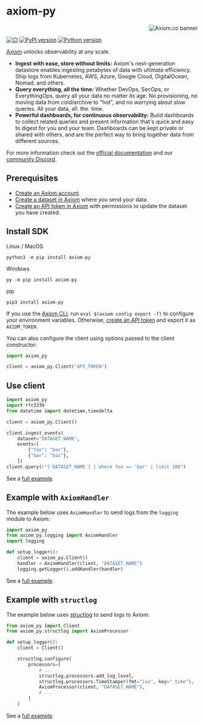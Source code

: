 <!---
Keep this page in sync with https://github.com/axiomhq/docs/blob/main/guides/python.mdx
-->

# axiom-py

<a href="https://axiom.co">
<picture>
  <source media="(prefers-color-scheme: dark) and (min-width: 600px)" srcset="https://axiom.co/assets/github/axiom-github-banner-light-vertical.svg">
  <source media="(prefers-color-scheme: light) and (min-width: 600px)" srcset="https://axiom.co/assets/github/axiom-github-banner-dark-vertical.svg">
  <source media="(prefers-color-scheme: dark) and (max-width: 599px)" srcset="https://axiom.co/assets/github/axiom-github-banner-light-horizontal.svg">
  <img alt="Axiom.co banner" src="https://axiom.co/assets/github/axiom-github-banner-dark-horizontal.svg" align="right">
</picture>
</a>
&nbsp;

[![CI][ci_badge]][ci]
[![PyPI version][pypi_badge]][pypi]
[![Python version][version_badge]][pypi]

[Axiom](https://axiom.co) unlocks observability at any scale.

- **Ingest with ease, store without limits:** Axiom's next-generation datastore
  enables ingesting petabytes of data with ultimate efficiency. Ship logs from
  Kubernetes, AWS, Azure, Google Cloud, DigitalOcean, Nomad, and others.
- **Query everything, all the time:** Whether DevOps, SecOps, or EverythingOps,
  query all your data no matter its age. No provisioning, no moving data from
  cold/archive to "hot", and no worrying about slow queries. All your data, all.
  the. time.
- **Powerful dashboards, for continuous observability:** Build dashboards to
  collect related queries and present information that's quick and easy to
  digest for you and your team. Dashboards can be kept private or shared with
  others, and are the perfect way to bring together data from different sources.

For more information check out the
[official documentation](https://axiom.co/docs) and our
[community Discord](https://axiom.co/discord).

## Prerequisites

- [Create an Axiom account](https://app.axiom.co/register).
- [Create a dataset in Axiom](https://axiom.co/docs/reference/datasets) where you send your data.
- [Create an API token in Axiom](https://axiom.co/docs/reference/tokens) with permissions to update the dataset you have created.

## Install SDK

Linux / MacOS

```shell
python3 -m pip install axiom-py
```

Windows

```shell
py -m pip install axiom-py
```

pip

```shell
pip3 install axiom-py
```

If you use the [Axiom CLI](https://axiom.co/docs/reference/cli), run `eval $(axiom config export -f)` to configure your environment variables. Otherwise, [create an API token](https://axiom.co/docs/reference/tokens) and export it as `AXIOM_TOKEN`.

You can also configure the client using options passed to the client constructor:

```py
import axiom_py

client = axiom_py.Client("API_TOKEN")
```

## Use client

```py
import axiom_py
import rfc3339
from datetime import datetime,timedelta

client = axiom_py.Client()

client.ingest_events(
    dataset="DATASET_NAME",
    events=[
        {"foo": "bar"},
        {"bar": "baz"},
    ])
client.query(r"['DATASET_NAME'] | where foo == 'bar' | limit 100")
```

See a [full example](https://github.com/axiomhq/axiom-py/tree/main/examples/client_example.py).

## Example with `AxiomHandler`

The example below uses `AxiomHandler` to send logs from the `logging` module to Axiom:

```python
import axiom_py
from axiom_py.logging import AxiomHandler
import logging

def setup_logger():
    client = axiom_py.Client()
    handler = AxiomHandler(client, "DATASET_NAME")
    logging.getLogger().addHandler(handler)
```

See a [full example](https://github.com/axiomhq/axiom-py/tree/main/examples/logger_example.py).

## Example with `structlog`

The example below uses [structlog](https://github.com/hynek/structlog) to send logs to Axiom:

```python
from axiom_py import Client
from axiom_py.structlog import AxiomProcessor

def setup_logger():
    client = Client()

    structlog.configure(
        processors=[
            # ...
            structlog.processors.add_log_level,
            structlog.processors.TimeStamper(fmt="iso", key="_time"),
            AxiomProcessor(client, "DATASET_NAME"),
            # ...
        ]
    )
```

See a [full example](https://github.com/axiomhq/axiom-py/tree/main/examples/structlog_example.py).

<!-- Badges -->

[ci]: https://github.com/axiomhq/axiom-py/actions/workflows/ci.yml
[ci_badge]: https://img.shields.io/github/actions/workflow/status/axiomhq/axiom-py/ci.yml?branch=main&ghcache=unused
[pypi]: https://pypi.org/project/axiom-py/
[pypi_badge]: https://img.shields.io/pypi/v/axiom-py.svg
[version_badge]: https://img.shields.io/pypi/pyversions/axiom-py.svg
